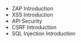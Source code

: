 - ZAP Introduction
- XSS Introduction
- API Security
- CSRF Introduction
- SQL Injection Introduction